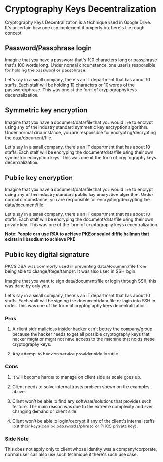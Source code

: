 # Cryptography Keys Decentralization

Cryptography Keys Decentralization is a technique used in Google Drive.\
It's uncertain how one can implement it properly but here's the rough
concept.

## Password/Passphrase login
Imagine that you have a password that's 100 characters long or passphrase
that's 100 words long. Under normal circumstance, one user is responsible
for holding the password or passphrase.

Let's say in a small company, there's an IT department that has about
10 staffs. Each staff will be holding 10 characters or 10 words of the
password/phrase. This was one of the form of cryptography keys
decentralization. 

## Symmetric key encryption
Imagine that you have a document/data/file that you would like to encrypt
using any of the industry standard symmetric key encryption algorithm.
Under normal circumstance, you are responsible for encrypting/decrypting
the data/document/file.

Let's say in a small company, there's an IT department that has about
10 staffs. Each staff will be encryping the document/data/file using their
own symmetric encryption keys. This was one of the form of cryptography
keys decentralization.

## Public key encryption
Imagine that you have a document/data/file that you would like to encrypt
using any of the industry standard public key encryption algorithm.
Under normal circumstance, you are responsible for encrypting/decrypting
the data/document/file.

Let's say in a small company, there's an IT department that has about
10 staffs. Each staff will be encryping the document/data/file using their
own private key. This was one of the form of cryptography
keys decentralization.

**Note: People can use RSA to achieve PKE or sealed diffie hellman that
exists in libsodium to achieve PKE**

## Public key digital signature
PKCS DSA was commonly used in preventing data/document/file from being
able to change/forge/tamper. It was also used in SSH login.

Imagine that you want to sign data/document/file or login through SSH,
this was done by only you.

Let's say in a small company, there's an IT department that has about
10 staffs. Each staff will be signing the document/data/file or login
into SSH in order. This was one of the form of cryptography
keys decentralization.

### Pros
1. A client side malicious insider hacker can't betray the company/group
because the hacker needs to get all possible cryptography keys that
hacker might or might not have access to the machine that holds these
cryptography keys.

2. Any attempt to hack on service provider side is futile. 

### Cons
1. It will become harder to manage on client side as scale goes up.

2. Client needs to solve internal trusts problem shown on the
examples above.

3. Client won't be able to find any software/solutions that provides
such feature. The main reason was due to the extreme complexity and
ever changing demand on client side.

4. Client won't be able to login/decrypt if any of the client's
internal staffs lost their keys(can be passwords/phrase or PKCS
private key). 

### Side Note
This does not apply only to client whose identity was a company/corporate,
normal user can also use such technique if there's such use case.
